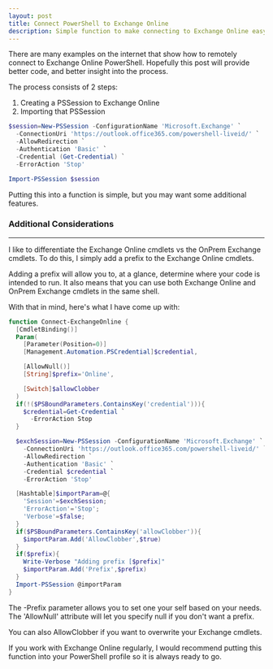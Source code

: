 ```yaml
---
layout: post
title: Connect PowerShell to Exchange Online
description: Simple function to make connecting to Exchange Online easy
---
```


<p>
  There are many examples on the internet that show how to
  remotely connect to Exchange Online PowerShell.
  Hopefully this post will provide better code, 
  and better insight into the process.
</p>

The process consists of 2 steps:
1. Creating a PSSession to Exchange Online
2. Importing that PSSession

```powershell
$session=New-PSSession -ConfigurationName 'Microsoft.Exchange' `
  -ConnectionUri 'https://outlook.office365.com/powershell-liveid/' `
  -AllowRedirection `
  -Authentication 'Basic' `
  -Credential (Get-Credential) `
  -ErrorAction 'Stop'

Import-PSSession $session
```
<p>
  Putting this into a function is simple, 
  but you may want some additional features.
</p>

### Additional Considerations
----

<p>
  I like to differentiate the Exchange Online cmdlets vs
  the OnPrem Exchange cmdlets.  
  To do this, I simply add a prefix to the Exchange Online cmdlets.
</p>
<p>
  Adding a prefix will allow you to, at a glance, determine 
  where your code is intended to run.
  It also means that you can use both Exchange Online and OnPrem Exchange
  cmdlets in the same shell.
</p>
<p>
  With that in mind, here's what I have come up with:
</p>

```powershell
function Connect-ExchangeOnline {
  [CmdletBinding()]
  Param(
    [Parameter(Position=0)]
    [Management.Automation.PSCredential]$credential,

    [AllowNull()]
    [String]$prefix='Online',

    [Switch]$allowClobber
  )
  if(!($PSBoundParameters.ContainsKey('credential'))){
    $credential=Get-Credential `
      -ErrorAction Stop
  }

  $exchSession=New-PSSession -ConfigurationName 'Microsoft.Exchange' `
    -ConnectionUri 'https://outlook.office365.com/powershell-liveid/' `
    -AllowRedirection `
    -Authentication 'Basic' `
    -Credential $credential `
    -ErrorAction 'Stop'

  [Hashtable]$importParam=@{
    'Session'=$exchSession;
    'ErrorAction'='Stop';
    'Verbose'=$false;
  }
  if($PSBoundParameters.ContainsKey('allowClobber')){
    $importParam.Add('AllowClobber',$true)
  }
  if($prefix){
    Write-Verbose "Adding prefix [$prefix]"
    $importParam.Add('Prefix',$prefix)
  }
  Import-PSSession @importParam
}
```
<p>
  The -Prefix parameter allows you to set one your self based on your needs.
  The 'AllowNull' attribute will let you specify null if you don't want a prefix.

  You can also AllowClobber if you want to overwrite your Exchange cmdlets.
</p>
<p>
  If you work with Exchange Online regularly, I would recommend putting 
  this function into your PowerShell profile so it is always ready to go.
</p>
